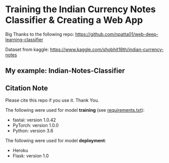 # Training the Indian Currency Notes Classifier & Creating a Web App
Big Thanks to the following repo: https://github.com/npatta01/web-deep-learning-classifier

Dataset from kaggle: https://www.kaggle.com/shobhit18th/indian-currency-notes

## My example:  Indian-Notes-Classifier

## Citation Note
Please cite this repo if you use it. Thank You.

The following were used for model **training** (see [requirements.txt](requirements.txt)):    
- fastai:  version 1.0.42
- PyTorch:  version  1.0.0
- Python:  version 3.6

The following were used for model **deployment**:    
- Heroku
- Flask:  version 1.0
 

 


 

 
 
 

